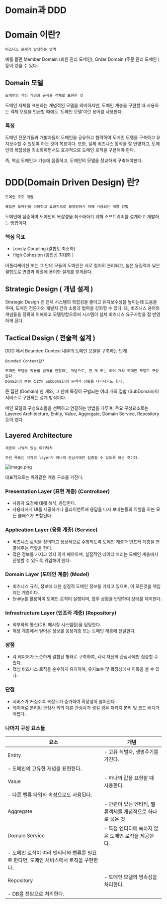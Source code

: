 # Domain과 DDD

# Domain 이란?

```basic
비즈니스 문제가 발생하는 영역
```

예를 들면 Member Domain (회원 관리 도메인),  Order Domain (주문 관리 도메인 )등이 있을 수 있다.

## Domain 모델

```basic
도메인의 핵심 개념과 규칙을 객체로 표현한 것
```

도메인 자체를 표현하는 개념적인 모델을 의미하지만, 도메인 계층을 구현할 때 사용하는 객체 모델을 언급할 때에도 '도메인 모델'이란 용어를 사용한다.

### 특징

도메인 전문가들과 개발자들이 도메인을 공유하고 협력하여 도메인 모델을 구축하고 유지보수할 수 있도록 하는 것이 목표이다. 또한, 실제 비즈니스 동작을 잘 반영하고, 도메인의 복잡성을 최소화하면서도 효과적으로 도메인 로직을 구현해야 한다.

즉, 핵심 도메인과 기능에 집중하고, 도메인의 모델을 정교하게 구축해야한다.

# DDD(Domain Driven Design) 란?

```basic
도메인 주도 개발

복잡한 도메인을 이해하고 효과적으로 모델링하기 위해 사용되는 개발 방법
```

도메인에 집중하며 도메인의 복잡성을 최소화하기 위해 소프트웨어를 설계하고 개발하는 방법이다.

### 핵심 목표

- Loosly Coupling (결합도 최소화)
- High Cohesion (응집성 최대화 )

어플리케이션 또는 그 안의 모듈의 도메인은 서로 철저히 분리되고, 높은 응집력과 낮은 결합도로 변경과 확장에 용이한 설계를 얻게된다.

## Strategic Design ( 개념 설계 )

Strategic Design 은 전체 시스템의 복잡성을 줄이고 유지보수성을 높이는데 도움을 주며, 도메인 전문가와 개발자 간의 소통과 협력을 강화할 수 있다. 또, 비즈니스 용어와 개념들을 정확히 이해하고 모델링함으로써 시스템이 실제 비즈니스 요구사항을 잘 반영하게 된다.

## Tactical Design ( 전술적 설계 )

DDD 에서 Bounded Context 내부의 도메인 모델을 구축하는 단계

```basic
Bounded Context란?

도메인 모델을 적용할 범위를 한정하는 개념으로, 한 개 또는 여러 개의 도메인 모델로 구성된다.
Domain의 부분 집합인 SubDomain의 문맥적 상황을 나타내기도 한다.
```

큰 집단 (Domain) 한 개와, 그 안에 특징이 구별되는 여러 개의 집합 (SubDomain)이 서비스로 구현되는 설계 방식이다.

메인 모델의 구성요소들을 선택하고 연결하는 방법을 다루며, 주요 구성요소로는 Layered Architecture, Entity, Value, Aggregate, Domain Service, Repository 등이 있다.

## Layered Architecture

```basic
계층이 나눠져 있는 아키텍쳐

주된 목표는 각각의 layer가 하나의 관심사에만 집중할 수 있도록 하는 것이다.
```

![image.png](img/Domain과%20DDD/image.png)

대표적으로는 위와같은 계층 구조를 가진다.

### Presentation Layer (표현 계층) (Controlloer)

- 사용자 요청에 대해 해석, 응답한다.
- 사용자에게 UI를 제공하거나 클라이언트에 응답을 다시 보내는등의 역할을 하는 모든 클래스가 포함된다.

### Application Layer (응용 계층) (Service)

- 비즈니스 로직을 정의하고 정상적으로 수행되도록 도메인 계층과 인프라 계층을 연결해주는 역할을 한다.
- 많은 정보를 가지고 있지 않게 해야하며, 실질적인 데이터 처리는 도메인 계층에서 진행할 수 있도록 위임해야 한다.

### Domain Layer (도메인 계층) (Model)

- 비즈니스 규칙, 정보에 대한 실질적 도메인 정보를 가지고 있으며, 이 모든것을 책임지는 계층이다.
- Entity를 활용하여 도메인 로직이 실행되며, 업무 상황을 반영하여 상태를 제어한다.

### Infrastructure Layer (인프라 계층) (Repository)

- 외부와의 통신(DB, 메시징 시스템등)을 담당한다.
- 해당 계층에서 얻어온 정보를 응용계층 또는 도메인 계층에 전달한다.

### 장점

- 각 레이어가 느슨하게 결합된 형태로 구축하여, 각각 자신의 관심사에만 집중할 수 있다.
- 핵심 비즈니스 로직을 순수하게 유지하여, 유지보수 및 확장성에서 이득을 볼 수 있다.

### 단점

- 서비스가 커질수록 복잡도가 증가하여 확장성이 떨어진다.
- 레이어로 분리된 관심사 외의 다른 관심사가 생길 경우 패키지 분리 및 코드 배치가 어렵다.

### 나머지 구성 요소들

| 요소 | 개념 |
| --- | --- |
| Entity | - 고유 식별자, 생명주기를 가진다.
- 도메인의 고유한 개념을 표현한다. |
| Value | - 하나의 값을 표현할 때 사용한다.
- 다른 밸류 타입의 속성으로도 사용된다. |
| Aggregate | - 관련이 있는 엔티티, 밸류객체를 개념적으로 하나로 묶은 것 |
| Domain Service | - 특정 엔티티에 속하지 않은 도메인 로직을 제공한다.
- 도메인 로직이 여러 엔티티와 밸류를 필요로 한다면, 도메인 서비스에서 로직을 구현한다. |
| Repository | - 도메인 모델의 영속성을 처리한다.
- DB를 전담으로 처리한다. |